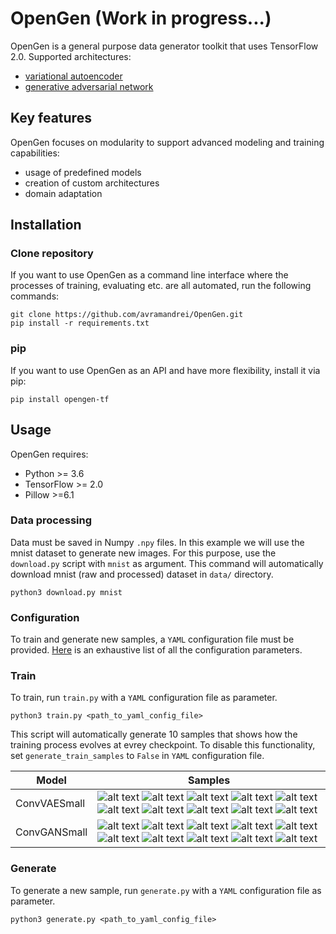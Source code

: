 # OpenGen (Work in progress...)

OpenGen is a general purpose data generator toolkit that uses TensorFlow 2.0. Supported architectures:

- [variational autoencoder](https://arxiv.org/abs/1312.6114)
- [generative adversarial network](https://arxiv.org/abs/1406.2661)

## Key features

OpenGen focuses on modularity to support advanced modeling and training capabilities:

 - usage of predefined models
 - creation of custom architectures
 - domain adaptation
 
## Installation

### Clone repository

If you want to use OpenGen as a command line interface where the processes of training, evaluating etc. are all automated, run the following commands:

```
git clone https://github.com/avramandrei/OpenGen.git
pip install -r requirements.txt
```

### pip

If you want to use OpenGen as an API and have more flexibility, install it via pip:

```
pip install opengen-tf
```

## Usage

OpenGen requires:
 - Python >= 3.6
 - TensorFlow >= 2.0
 - Pillow >=6.1
 
### Data processing

Data must be saved in Numpy `.npy` files. In this example we will use the mnist dataset to generate new images. For this purpose, use 
the `download.py` script with `mnist` as argument. This command will automatically download mnist (raw and processed) dataset in `data/` directory.

```
python3 download.py mnist
```

### Configuration

To train and generate new samples, a `YAML` configuration file must be provided. [Here](https://github.com/avramandrei/OpenGen/blob/master/examples/yaml_config/config_docs.yml) is an exhaustive list of all the configuration parameters.

### Train

To train, run `train.py` with a `YAML` configuration file as parameter.

```
python3 train.py <path_to_yaml_config_file>
```

This script will automatically generate 10 samples that shows how the training process evolves at evrey checkpoint. To disable this functionality, set `generate_train_samples` to `False` in `YAML` configuration file. 

| Model | Samples |
| --- | --- |
| ConvVAESmall | ![alt text](https://github.com/avramandrei/OpenGen/blob/master/examples/train_samples/conv_vae/train_sameple_1.gif?raw=true) ![alt text](https://github.com/avramandrei/OpenGen/blob/master/examples/train_samples/conv_vae/train_sameple_2.gif?raw=true) ![alt text](https://github.com/avramandrei/OpenGen/blob/master/examples/train_samples/conv_vae/train_sameple_3.gif?raw=true) ![alt text](https://github.com/avramandrei/OpenGen/blob/master/examples/train_samples/conv_vae/train_sameple_4.gif?raw=true) ![alt text](https://github.com/avramandrei/OpenGen/blob/master/examples/train_samples/conv_vae/train_sameple_5.gif?raw=true) ![alt text](https://github.com/avramandrei/OpenGen/blob/master/examples/train_samples/conv_vae/train_sameple_6.gif?raw=true) ![alt text](https://github.com/avramandrei/OpenGen/blob/master/examples/train_samples/conv_vae/train_sameple_7.gif?raw=true) ![alt text](https://github.com/avramandrei/OpenGen/blob/master/examples/train_samples/conv_vae/train_sameple_8.gif?raw=true) ![alt text](https://github.com/avramandrei/OpenGen/blob/master/examples/train_samples/conv_vae/train_sameple_9.gif?raw=true) ![alt text](https://github.com/avramandrei/OpenGen/blob/master/examples/train_samples/conv_vae/train_sameple_10.gif?raw=true) |
| ConvGANSmall | ![alt text](https://github.com/avramandrei/OpenGen/blob/master/examples/train_samples/conv_gan/train_sameple_1.gif) ![alt text](https://github.com/avramandrei/OpenGen/blob/master/examples/train_samples/conv_gan/train_sameple_2.gif) ![alt text](https://github.com/avramandrei/OpenGen/blob/master/examples/train_samples/conv_gan/train_sameple_3.gif) ![alt text](https://github.com/avramandrei/OpenGen/blob/master/examples/train_samples/conv_gan/train_sameple_4.gif) ![alt text](https://github.com/avramandrei/OpenGen/blob/master/examples/train_samples/conv_gan/train_sameple_5.gif) ![alt text](https://github.com/avramandrei/OpenGen/blob/master/examples/train_samples/conv_gan/train_sameple_6.gif) ![alt text](https://github.com/avramandrei/OpenGen/blob/master/examples/train_samples/conv_gan/train_sameple_7.gif) ![alt text](https://github.com/avramandrei/OpenGen/blob/master/examples/train_samples/conv_gan/train_sameple_8.gif) ![alt text](https://github.com/avramandrei/OpenGen/blob/master/examples/train_samples/conv_gan/train_sameple_9.gif) ![alt text](https://github.com/avramandrei/OpenGen/blob/master/examples/train_samples/conv_gan/train_sameple_10.gif) |


### Generate

To generate a new sample, run `generate.py` with a `YAML` configuration file as parameter.

```
python3 generate.py <path_to_yaml_config_file>
```

